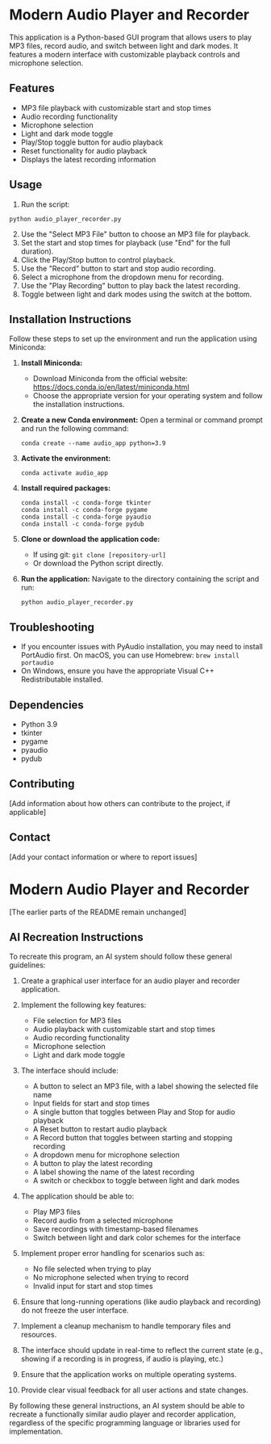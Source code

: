 # Modern Audio Player and Recorder

This application is a Python-based GUI program that allows users to play MP3 files, record audio, and switch between light and dark modes. It features a modern interface with customizable playback controls and microphone selection.

## Features

- MP3 file playback with customizable start and stop times
- Audio recording functionality
- Microphone selection
- Light and dark mode toggle
- Play/Stop toggle button for audio playback
- Reset functionality for audio playback
- Displays the latest recording information




## Usage

1. Run the script:

```
python audio_player_recorder.py
```

2. Use the "Select MP3 File" button to choose an MP3 file for playback.
3. Set the start and stop times for playback (use "End" for the full duration).
4. Click the Play/Stop button to control playback.
5. Use the "Record" button to start and stop audio recording.
6. Select a microphone from the dropdown menu for recording.
7. Use the "Play Recording" button to play back the latest recording.
8. Toggle between light and dark modes using the switch at the bottom.



## Installation Instructions

Follow these steps to set up the environment and run the application using Miniconda:

1. **Install Miniconda:**
   - Download Miniconda from the official website: https://docs.conda.io/en/latest/miniconda.html
   - Choose the appropriate version for your operating system and follow the installation instructions.

2. **Create a new Conda environment:**
   Open a terminal or command prompt and run the following command:
   ```
   conda create --name audio_app python=3.9
   ```

3. **Activate the environment:**
   ```
   conda activate audio_app
   ```

4. **Install required packages:**
   ```
   conda install -c conda-forge tkinter
   conda install -c conda-forge pygame
   conda install -c conda-forge pyaudio
   conda install -c conda-forge pydub
   ```

5. **Clone or download the application code:**
   - If using git: `git clone [repository-url]`
   - Or download the Python script directly.

6. **Run the application:**
   Navigate to the directory containing the script and run:
   ```
   python audio_player_recorder.py
   ```

## Troubleshooting

- If you encounter issues with PyAudio installation, you may need to install PortAudio first. On macOS, you can use Homebrew: `brew install portaudio`
- On Windows, ensure you have the appropriate Visual C++ Redistributable installed.



## Dependencies

- Python 3.9
- tkinter
- pygame
- pyaudio
- pydub



## Contributing

[Add information about how others can contribute to the project, if applicable]

## Contact

[Add your contact information or where to report issues]


# Modern Audio Player and Recorder

[The earlier parts of the README remain unchanged]

## AI Recreation Instructions

To recreate this program, an AI system should follow these general guidelines:

1. Create a graphical user interface for an audio player and recorder application.

2. Implement the following key features:
   - File selection for MP3 files
   - Audio playback with customizable start and stop times
   - Audio recording functionality
   - Microphone selection
   - Light and dark mode toggle

3. The interface should include:
   - A button to select an MP3 file, with a label showing the selected file name
   - Input fields for start and stop times
   - A single button that toggles between Play and Stop for audio playback
   - A Reset button to restart audio playback
   - A Record button that toggles between starting and stopping recording
   - A dropdown menu for microphone selection
   - A button to play the latest recording
   - A label showing the name of the latest recording
   - A switch or checkbox to toggle between light and dark modes

4. The application should be able to:
   - Play MP3 files
   - Record audio from a selected microphone
   - Save recordings with timestamp-based filenames
   - Switch between light and dark color schemes for the interface

5. Implement proper error handling for scenarios such as:
   - No file selected when trying to play
   - No microphone selected when trying to record
   - Invalid input for start and stop times

6. Ensure that long-running operations (like audio playback and recording) do not freeze the user interface.

7. Implement a cleanup mechanism to handle temporary files and resources.

8. The interface should update in real-time to reflect the current state (e.g., showing if a recording is in progress, if audio is playing, etc.)

9. Ensure that the application works on multiple operating systems.

10. Provide clear visual feedback for all user actions and state changes.

By following these general instructions, an AI system should be able to recreate a functionally similar audio player and recorder application, regardless of the specific programming language or libraries used for implementation.